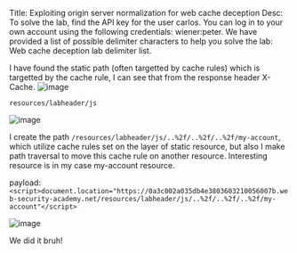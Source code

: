 Title: Exploiting origin server normalization for web cache deception
Desc:  To solve the lab, find the API key for the user carlos. You can log in to your own account using the following credentials: wiener:peter.
We have provided a list of possible delimiter characters to help you solve the lab: Web cache deception lab delimiter list. 

I have found the static path (often targetted by cache rules) which is targetted by the cache rule, I can see that from the response header X-Cache.
![image](https://github.com/user-attachments/assets/0da0d0bc-a1e8-4d7c-b1e9-c15fd093b6a0)

`resources/labheader/js`

![image](https://github.com/user-attachments/assets/9c350207-03bb-4711-afc2-f4954aa1a54a)

I create the path `/resources/labheader/js/..%2f/..%2f/..%2f/my-account`, which utilize cache rules set on the layer of static resource, but also I make path traversal to move this cache rule on another resource.
Interesting resource is in my case my-account resource.

payload:
`<script>document.location="https://0a3c002a035db4e3803603210056007b.web-security-academy.net/resources/labheader/js/..%2f/..%2f/..%2f/my-account"</script>`

![image](https://github.com/user-attachments/assets/a967d775-7e64-4235-ac3f-4f51ffe6be68)

We did it bruh!
